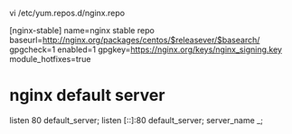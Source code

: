 
vi /etc/yum.repos.d/nginx.repo


[nginx-stable]
name=nginx stable repo
baseurl=http://nginx.org/packages/centos/$releasever/$basearch/
gpgcheck=1
enabled=1
gpgkey=https://nginx.org/keys/nginx_signing.key
module_hotfixes=true


# nginx default server
listen 80 default_server;
listen [::]:80 default_server;
server_name _;